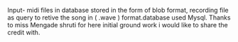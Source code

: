 Input- midi files in database stored in the form of blob format,
recording file as query to retive the song in ( .wave ) format.database used Mysql.
Thanks to miss Mengade shruti for here initial ground work i would like to share the credit with. 
